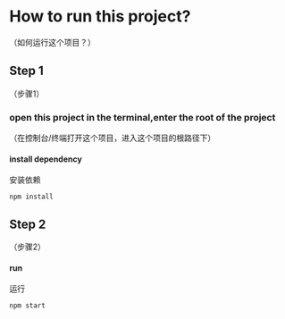 # How to run this project?
（如何运行这个项目？）

## Step 1
（步骤1）
  ### open this project in the terminal,enter the root of the project
  （在控制台/终端打开这个项目，进入这个项目的根路径下）
  #### install dependency 
  安装依赖
  ```
  npm install
  ```
## Step 2
（步骤2）
  #### run 
  运行
  ```
  npm start
  ```
